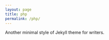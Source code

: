 ```yaml
---
layout: page
title: php
permalink: /php/
---
```


Another minimal style of Jekyll theme for writers.
